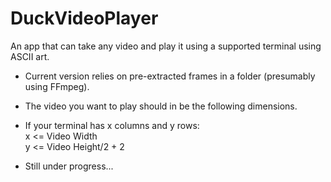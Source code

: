 # DuckVideoPlayer  
An app that can take any video and play it using a supported terminal using ASCII art.  
- Current version relies on pre-extracted frames in a folder (presumably using FFmpeg).  
- The video you want to play should in be the following dimensions.  
- If your terminal has x columns and y rows:  
  x <= Video Width  
  y <= Video Height/2 + 2  

- Still under progress...
